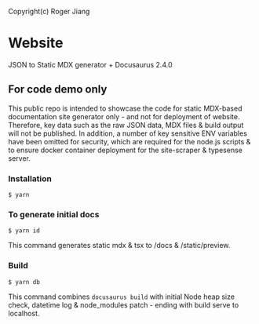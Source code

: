 Copyright(c) Roger Jiang

# Website

JSON to Static MDX generator + Docusaurus 2.4.0

## For code demo only

This public repo is intended to showcase the code for static MDX-based documentation site generator only - and not for deployment of website. Therefore, key data such as the raw JSON data, MDX files & build output will not be published. In addition, a number of key sensitive ENV variables have been omitted for security, which are required for the node.js scripts & to ensure docker container deployment for the site-scraper & typesense server.

### Installation

```
$ yarn
```

### To generate initial docs

```
$ yarn id
```

This command generates static mdx & tsx to /docs & /static/preview.

### Build

```
$ yarn db
```

This command combines `docusaurus build` with initial Node heap size check, datetime log & node_modules patch - ending with build serve to localhost.
